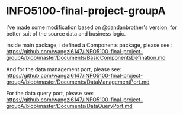# INFO5100-final-project-groupA
I've made some modification based on @dandanbrother's version, for better suit of the source data and business logic.

inside main package, i defined a Components package, please see : https://github.com/wangzi6147/INFO5100-final-project-groupA/blob/master/Documents/BasicComponentsDefination.md

And for the data management port, please see: https://github.com/wangzi6147/INFO5100-final-project-groupA/blob/master/Documents/DataManagementPort.md

For the data query port, please see: https://github.com/wangzi6147/INFO5100-final-project-groupA/blob/master/Documents/DataQueryPort.md
